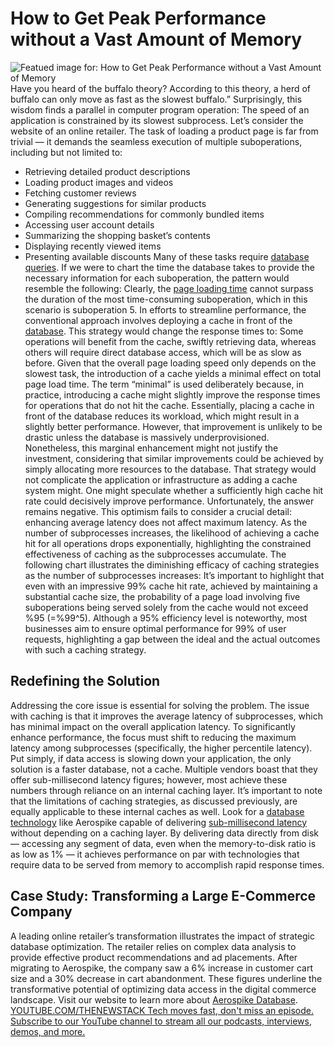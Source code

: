# How to Get Peak Performance without a Vast Amount of Memory
![Featued image for: How to Get Peak Performance without a Vast Amount of Memory](https://cdn.thenewstack.io/media/2024/04/ab569452-buffalo-1024x576.jpg)
Have you heard of the buffalo theory? According to this theory, a herd of buffalo can only move as fast as the slowest buffalo.” Surprisingly, this wisdom finds a parallel in computer program operation: The speed of an application is constrained by its slowest subprocess.
Let’s consider the website of an online retailer. The task of loading a product page is far from trivial — it demands the seamless execution of multiple suboperations, including but not limited to:
- Retrieving detailed product descriptions
- Loading product images and videos
- Fetching customer reviews
- Generating suggestions for similar products
- Compiling recommendations for commonly bundled items
- Accessing user account details
- Summarizing the shopping basket’s contents
- Displaying recently viewed items
- Presenting available discounts
Many of these tasks require
[database queries](https://thenewstack.io/data/). If we were to chart the time the database takes to provide the necessary information for each suboperation, the pattern would resemble the following:
Clearly, the
[page loading time](https://thenewstack.io/deferable-views-page-load-improvements-coming-to-angular/) cannot surpass the duration of the most time-consuming suboperation, which in this scenario is suboperation 5. In efforts to streamline performance, the conventional approach involves deploying a cache in front of the [database](https://roadmap.sh/datastructures-and-algorithms). This strategy would change the response times to:
Some operations will benefit from the cache, swiftly retrieving data, whereas others will require direct database access, which will be as slow as before. Given that the overall page loading speed only depends on the slowest task, the introduction of a cache yields a minimal effect on total page load time.
The term “minimal” is used deliberately because, in practice, introducing a cache might slightly improve the response times for operations that do not hit the cache. Essentially, placing a cache in front of the database reduces its workload, which might result in a slightly better performance. However, that improvement is unlikely to be drastic unless the database is massively underprovisioned.
Nonetheless, this marginal enhancement might not justify the investment, considering that similar improvements could be achieved by simply allocating more resources to the database. That strategy would not complicate the application or infrastructure as adding a cache system might.
One might speculate whether a sufficiently high cache hit rate could decisively improve performance. Unfortunately, the answer remains negative. This optimism fails to consider a crucial detail: enhancing average latency does not affect maximum latency. As the number of subprocesses increases, the likelihood of achieving a cache hit for all operations drops exponentially, highlighting the constrained effectiveness of caching as the subprocesses accumulate.
The following chart illustrates the diminishing efficacy of caching strategies as the number of subprocesses increases:
It’s important to highlight that even with an impressive 99% cache hit rate, achieved by maintaining a substantial cache size, the probability of a page load involving five suboperations being served solely from the cache would not exceed %95 (=%99^5). Although a 95% efficiency level is noteworthy, most businesses aim to ensure optimal performance for 99% of user requests, highlighting a gap between the ideal and the actual outcomes with such a caching strategy.
## Redefining the Solution
Addressing the core issue is essential for solving the problem. The issue with caching is that it improves the average latency of subprocesses, which has minimal impact on the overall application latency. To significantly enhance performance, the focus must shift to reducing the maximum latency among subprocesses (specifically, the higher percentile latency).
Put simply, if data access is slowing down your application, the only solution is a faster database, not a cache. Multiple vendors boast that they offer sub-millisecond latency figures; however, most achieve these numbers through reliance on an internal caching layer. It’s important to note that the limitations of caching strategies, as discussed previously, are equally applicable to these internal caches as well.
Look for a
[database technology](https://aerospike.com/products/database/?utm_source=prnewswire&utm_medium=press&utm_campaign=2024Q1PR&utm_content=Aerospike-Database) like Aerospike capable of delivering [sub-millisecond latency](https://aerospike.com/products/features/hybrid-memory-architecture/?utm_source=prnewswire&utm_medium=press&utm_campaign=2024Q1PR&utm_content=sub-millisecond-response) without depending on a caching layer. By delivering data directly from disk — accessing any segment of data, even when the memory-to-disk ratio is as low as 1% — it achieves performance on par with technologies that require data to be served from memory to accomplish rapid response times.
## Case Study: Transforming a Large E-Commerce Company
A leading online retailer’s transformation illustrates the impact of strategic database optimization.
The retailer relies on complex data analysis to provide effective product recommendations and ad placements. After migrating to Aerospike, the company saw a 6% increase in customer cart size and a 30% decrease in cart abandonment. These figures underline the transformative potential of optimizing data access in the digital commerce landscape.
Visit our website to learn more about
[Aerospike Database](https://aerospike.com/products/database/?utm_source=prnewswire&utm_medium=press&utm_campaign=2024Q1PR&utm_content=Aerospike-Database). [
YOUTUBE.COM/THENEWSTACK
Tech moves fast, don't miss an episode. Subscribe to our YouTube
channel to stream all our podcasts, interviews, demos, and more.
](https://youtube.com/thenewstack?sub_confirmation=1)